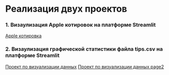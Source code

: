 # Реализация двух проектов
### 1. Визаулизация Apple котировок на платформе Streamlit
[Apple котировка](https://444dima81-steamlit-app-apple-dashmain-jtvcum.streamlit.app/)


### 2. Визаулизация графической статистики файла tips.csv на платформе Streamlit
[Проект по визуализации данных](https://444dima81-steamlit-app-main-v2sn9k.streamlit.app/)
[Проект по визуализации данных page2](https://444dima81-steamlit-app-pagespage-two-iyjt3a.streamlit.app/)
